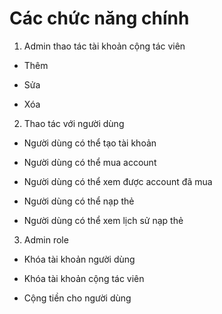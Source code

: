 # Các chức năng chính

1. Admin thao tác tài khoản cộng tác viên

  - Thêm

  - Sửa

  - Xóa 


2. Thao tác với người dùng
  - Người dùng có thể tạo tài khoản

  - Người dùng có thể mua account

  - Người dùng có thể xem được account đã mua

  - Người dùng có thể nạp thẻ 

  - Người dùng có thể  xem lịch sử nạp thẻ

3. Admin role 
  - Khóa tài khoản người dùng

  - Khóa tài khoản cộng tác viên

  - Cộng tiền cho người dùng